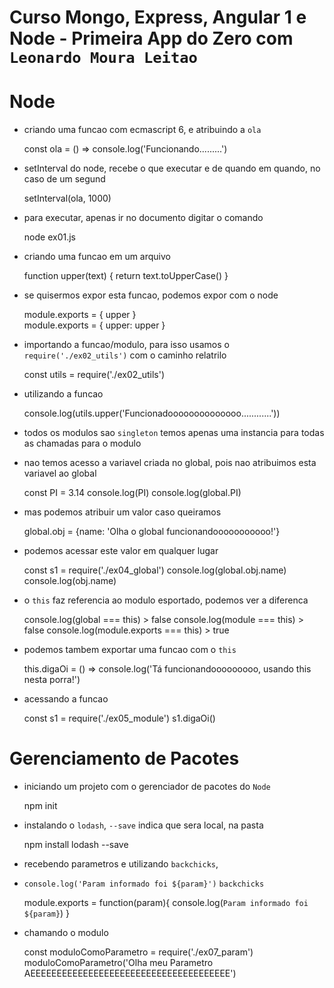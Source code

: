 # Curso Mongo, Express, Angular 1 e Node - Primeira App do Zero com `Leonardo Moura Leitao`

# Node

* criando uma funcao com ecmascript 6, e atribuindo a `ola`

    const ola = () => console.log('Funcionando.........')

* setInterval do node, recebe o que executar e de quando em quando, no caso de um segund

    setInterval(ola, 1000)    

* para executar, apenas ir no documento digitar o comando

    node ex01.js    

* criando uma funcao em um arquivo

    function upper(text) {
        return text.toUpperCase()
    }

* se quisermos expor esta funcao, podemos expor com o node    

    module.exports = { upper }    
    module.exports = { upper: upper }   

* importando a funcao/modulo, para isso usamos o `require('./ex02_utils')` com o caminho relatrilo

    const utils = require('./ex02_utils')

* utilizando a funcao    

    console.log(utils.upper('Funcionadoooooooooooooo............'))     

* todos os modulos sao `singleton` temos apenas uma instancia para todas as chamadas para o modulo

* nao temos acesso a variavel criada no global, pois nao atribuimos esta variavel ao global

    const PI = 3.14
    console.log(PI)
    console.log(global.PI)

* mas podemos atribuir um valor caso queiramos

    global.obj = {name: 'Olha o global funcionandooooooooooo!'}

* podemos acessar este valor em qualquer lugar

    const s1 = require('./ex04_global')
    console.log(global.obj.name)
    console.log(obj.name)        

* o `this` faz referencia ao modulo esportado, podemos ver a diferenca

    console.log(global === this) > false
    console.log(module === this) > false
    console.log(module.exports === this) > true

* podemos tambem exportar uma funcao com o `this`

    this.digaOi = () => console.log('Tá funcionandooooooooo, usando this nesta porra!')

* acessando a funcao

    const s1 = require('./ex05_module')
    s1.digaOi()    

# Gerenciamento de Pacotes

* iniciando um projeto com o gerenciador de pacotes do `Node`

    npm init

* instalando o `lodash`, `--save` indica que sera local, na pasta

    npm install lodash --save

* recebendo parametros e utilizando `backchicks`, 
* `console.log('Param informado foi ${param}')` `backchicks`

    module.exports = function(param){
        console.log(`Param informado foi ${param}`)
    }    

* chamando o modulo

    const moduloComoParametro = require('./ex07_param')
    moduloComoParametro('Olha meu Parametro AEEEEEEEEEEEEEEEEEEEEEEEEEEEEEEEEEEEEEE')